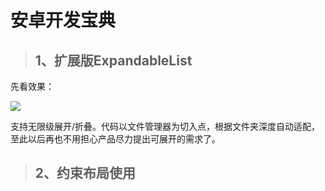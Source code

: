 # 安卓开发宝典
>## 1、扩展版ExpandableList
先看效果：

![](http://bmob-cdn-9150.b0.upaiyun.com/2017/02/19/ffb6641040d1632a80c1e417595f2e8a.png)

支持无限级展开/折叠。代码以文件管理器为切入点，根据文件夹深度自动适配，至此以后再也不用担心产品尽力提出可展开的需求了。

>## 2、约束布局使用<a href="https://gold.xitu.io/entry/589461bd8d6d81006c4d7fe4" title="Title">
